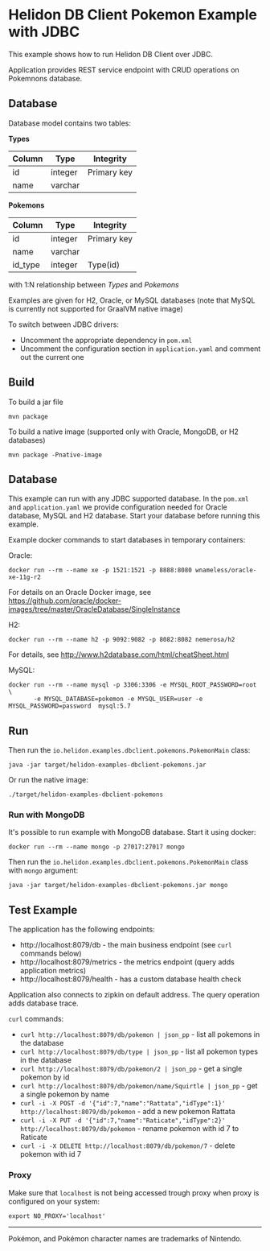 # Helidon DB Client Pokemon Example with JDBC

This example shows how to run Helidon DB Client over JDBC.

Application provides REST service endpoint with CRUD operations on Pokemnons
database.

## Database

Database model contains two tables:

**Types**

| Column | Type    | Integrity   |
|--------|---------|-------------|
| id     | integer | Primary key |
| name   | varchar | &nbsp;      |

**Pokemons**

| Column  | Type    | Integrity   |
|---------|---------|-------------|
| id      | integer | Primary key |
| name    | varchar | &nbsp;      |
| id_type | integer | Type(id)    |

with 1:N relationship between *Types* and *Pokemons*

Examples are given for H2, Oracle, or MySQL databases (note that MySQL is currently not supported for GraalVM native image)

To switch between JDBC drivers:

- Uncomment the appropriate dependency in `pom.xml`
- Uncomment the configuration section in `application.yaml` and comment out the current one

## Build

To build a jar file
```shell
mvn package
```

To build a native image (supported only with Oracle, MongoDB, or H2 databases)
```shell
mvn package -Pnative-image
```

## Database
This example can run with any JDBC supported database.
In the `pom.xml` and `application.yaml` we provide configuration needed for Oracle database, MySQL and H2 database.
Start your database before running this example.

Example docker commands to start databases in temporary containers: 

Oracle:
```shell
docker run --rm --name xe -p 1521:1521 -p 8888:8080 wnameless/oracle-xe-11g-r2
```
For details on an Oracle Docker image, see https://github.com/oracle/docker-images/tree/master/OracleDatabase/SingleInstance

H2:
```shell
docker run --rm --name h2 -p 9092:9082 -p 8082:8082 nemerosa/h2
```
For details, see http://www.h2database.com/html/cheatSheet.html

MySQL:
```shell
docker run --rm --name mysql -p 3306:3306 -e MYSQL_ROOT_PASSWORD=root \
       -e MYSQL_DATABASE=pokemon -e MYSQL_USER=user -e MYSQL_PASSWORD=password  mysql:5.7
```


## Run

Then run the `io.helidon.examples.dbclient.pokemons.PokemonMain` class:
```
java -jar target/helidon-examples-dbclient-pokemons.jar
```

Or run the native image:
```
./target/helidon-examples-dbclient-pokemons
```

### Run with MongoDB

It's possible to run example with MongoDB database. Start it using docker:
```
docker run --rm --name mongo -p 27017:27017 mongo
```

Then run the `io.helidon.examples.dbclient.pokemons.PokemonMain` class with `mongo` argument:
```
java -jar target/helidon-examples-dbclient-pokemons.jar mongo
```

## Test Example

The application has the following endpoints:

- http://localhost:8079/db - the main business endpoint (see `curl` commands below)
- http://localhost:8079/metrics - the metrics endpoint (query adds application metrics)
- http://localhost:8079/health - has a custom database health check

Application also connects to zipkin on default address.
The query operation adds database trace.

`curl` commands:

- `curl http://localhost:8079/db/pokemon | json_pp` - list all pokemons in the database
- `curl http://localhost:8079/db/type | json_pp` - list all pokemon types in the database
- `curl http://localhost:8079/db/pokemon/2 | json_pp` - get a single pokemon by id
- `curl http://localhost:8079/db/pokemon/name/Squirtle | json_pp` - get a single pokemon by name
- `curl -i -X POST -d '{"id":7,"name":"Rattata","idType":1}' http://localhost:8079/db/pokemon` - add a new pokemon Rattata
- `curl -i -X PUT -d '{"id":7,"name":"Raticate","idType":2}' http://localhost:8079/db/pokemon` - rename pokemon with id 7 to Raticate
- `curl -i -X DELETE http://localhost:8079/db/pokemon/7` - delete pokemon with id 7

### Proxy

Make sure that `localhost` is not being accessed trough proxy when proxy is configured on your system:
```
export NO_PROXY='localhost'
```

---

Pokémon, and Pokémon character names are trademarks of Nintendo.
